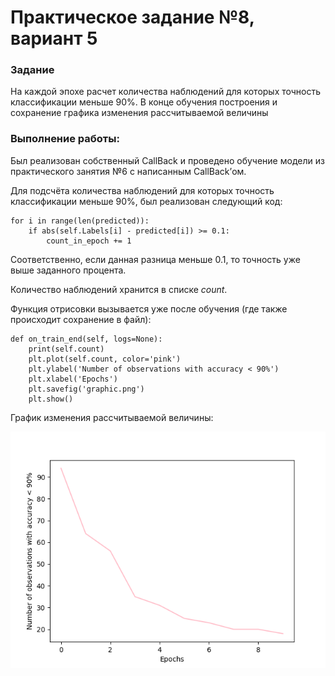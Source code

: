 # Практическое задание №8, вариант 5

###  **Задание**

На каждой эпохе расчет количества наблюдений для которых точность классификации меньше 90%. В конце обучения построения и сохранение графика изменения рассчитываемой величины

### Выполнение работы:

Был реализован собственный CallBack и проведено обучение модели из практического занятия №6 с написанным CallBack’ом.

Для подсчёта количества наблюдений для которых точность классификации меньше 90%, был реализован следующий код:

```
for i in range(len(predicted)):
    if abs(self.Labels[i] - predicted[i]) >= 0.1:
        count_in_epoch += 1
```

Соответственно, если данная разница меньше 0.1, то точность уже выше заданного процента.

Количество наблюдений хранится в списке *count*.

Функция отрисовки вызывается уже после обучения (где также происходит сохранение в файл):

```
def on_train_end(self, logs=None):
    print(self.count)
    plt.plot(self.count, color='pink')
    plt.ylabel('Number of observations with accuracy < 90%')
    plt.xlabel('Epochs')
    plt.savefig('graphic.png')
    plt.show()
```

График изменения рассчитываемой величины:

![График](graphic.png "График изменения рассчитываемой величины")



